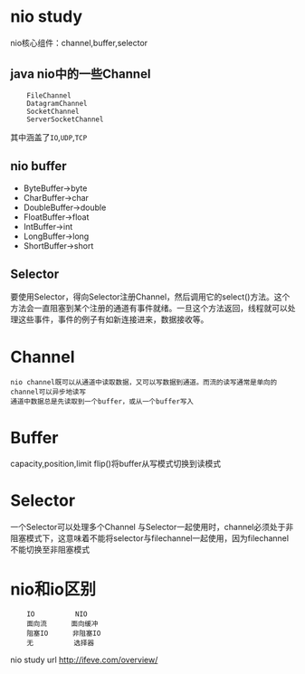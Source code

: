 # nio study
nio核心组件：channel,buffer,selector
## java nio中的一些Channel
        FileChannel
        DatagramChannel
        SocketChannel
        ServerSocketChannel
其中涵盖了`IO`,`UDP`,`TCP`

## nio buffer
* ByteBuffer->byte
* CharBuffer->char
* DoubleBuffer->double
* FloatBuffer->float
* IntBuffer->int
* LongBuffer->long
* ShortBuffer->short

## Selector
要使用Selector，得向Selector注册Channel，然后调用它的select()方法。这个方法会一直阻塞到某个注册的通道有事件就绪。一旦这个方法返回，线程就可以处理这些事件，事件的例子有如新连接进来，数据接收等。


# Channel
    nio channel既可以从通道中读取数据，又可以写数据到通道。而流的读写通常是单向的
    channel可以异步地读写
    通道中数据总是先读取到一个buffer，或从一个buffer写入


# Buffer
capacity,position,limit
flip()将buffer从写模式切换到读模式

# Selector
一个Selector可以处理多个Channel
与Selector一起使用时，channel必须处于非阻塞模式下，这意味着不能将selector与filechannel一起使用，因为filechannel不能切换至非阻塞模式

# nio和io区别
        IO          NIO
        面向流      面向缓冲
        阻塞IO      非阻塞IO
        无          选择器

nio study url
http://ifeve.com/overview/





